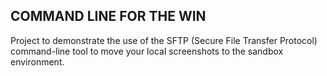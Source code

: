 ## COMMAND LINE FOR THE WIN

Project to demonstrate the use of the SFTP (Secure File Transfer Protocol) command-line tool to move your local screenshots to the sandbox environment.
